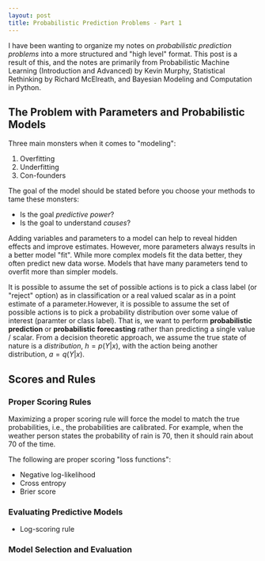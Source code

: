 ```yaml
---
layout: post
title: Probabilistic Prediction Problems - Part 1
---
```


I have been wanting to organize my notes on _probabilistic prediction problems_ into a more structured and "high level" format. This post is a result of this, and the notes are primarily from Probabilistic Machine Learning (Introduction and Advanced) by Kevin Murphy, Statistical Rethinking by Richard McElreath, and Bayesian Modeling and Computation in Python.

## The Problem with Parameters and Probabilistic Models

Three main monsters when it comes to "modeling":
1. Overfitting
2. Underfitting
3. Con-founders

The goal of the model should be stated before you choose your methods to tame these monsters:
- Is the goal _predictive power_?
- Is the goal to understand _causes_?

Adding variables and parameters to a model can help to reveal hidden effects and improve estimates. However, more parameters always results in a better model "fit". While more complex models fit the data better, they often predict new data worse. Models that have many parameters tend to overfit more than simpler models. 

It is possible to assume the set of possible actions is to pick a class label (or "reject" option) as in classification or a real valued scalar as in a point estimate of a parameter.However, it is possible to assume the set of possible actions is to pick a probability distribution over some value of interest (paramter or class label). That is, we want to perform **probabilistic  prediction** or **probabilistic forecasting** rather than predicting a single value / scalar. From a decision theoretic approach, we assume the true state of nature is a _distribution_, $h = p(Y | x)$, with the action being another distribution, $a = q(Y|x)$.

## Scores and Rules

### Proper Scoring Rules

Maximizing a proper scoring rule will force the model to match the true probabilities, i.e., the probabilities are calibrated. For example, when the weather person states the probability of rain is $70%$, then it should rain about $70%$ of the time. 

The following are proper scoring "loss functions":

- Negative log-likelihood
- Cross entropy
- Brier score

### Evaluating Predictive Models

- Log-scoring rule

### Model Selection and Evaluation